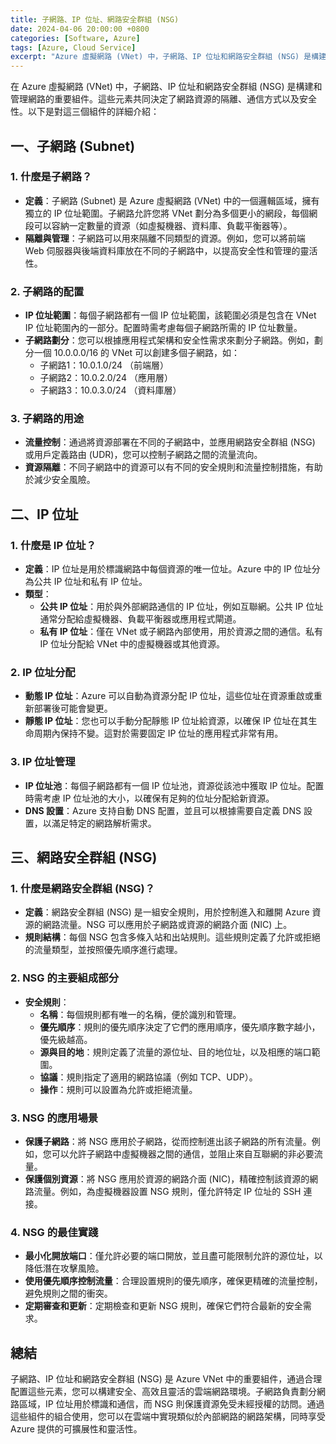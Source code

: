 ```yaml
---
title: 子網路、IP 位址、網路安全群組 (NSG)
date: 2024-04-06 20:00:00 +0800
categories: [Software, Azure]
tags: [Azure, Cloud Service] 
excerpt: "Azure 虛擬網路 (VNet) 中，子網路、IP 位址和網路安全群組 (NSG) 是構建和管理網路的重要組件。"
---
```


在 Azure 虛擬網路 (VNet) 中，子網路、IP 位址和網路安全群組 (NSG) 是構建和管理網路的重要組件。這些元素共同決定了網路資源的隔離、通信方式以及安全性。以下是對這三個組件的詳細介紹：

## **一、子網路 (Subnet)**

### **1. 什麼是子網路？**
   - **定義**：子網路 (Subnet) 是 Azure 虛擬網路 (VNet) 中的一個邏輯區域，擁有獨立的 IP 位址範圍。子網路允許您將 VNet 劃分為多個更小的網段，每個網段可以容納一定數量的資源（如虛擬機器、資料庫、負載平衡器等）。
   - **隔離與管理**：子網路可以用來隔離不同類型的資源。例如，您可以將前端 Web 伺服器與後端資料庫放在不同的子網路中，以提高安全性和管理的靈活性。

### **2. 子網路的配置**
   - **IP 位址範圍**：每個子網路都有一個 IP 位址範圍，該範圍必須是包含在 VNet IP 位址範圍內的一部分。配置時需考慮每個子網路所需的 IP 位址數量。
   - **子網路劃分**：您可以根據應用程式架構和安全性需求來劃分子網路。例如，劃分一個 10.0.0.0/16 的 VNet 可以創建多個子網路，如：
     - 子網路1：10.0.1.0/24 （前端層）
     - 子網路2：10.0.2.0/24 （應用層）
     - 子網路3：10.0.3.0/24 （資料庫層）

### **3. 子網路的用途**
   - **流量控制**：通過將資源部署在不同的子網路中，並應用網路安全群組 (NSG) 或用戶定義路由 (UDR)，您可以控制子網路之間的流量流向。
   - **資源隔離**：不同子網路中的資源可以有不同的安全規則和流量控制措施，有助於減少安全風險。

## **二、IP 位址**

### **1. 什麼是 IP 位址？**
   - **定義**：IP 位址是用於標識網路中每個資源的唯一位址。Azure 中的 IP 位址分為公共 IP 位址和私有 IP 位址。
   - **類型**：
     - **公共 IP 位址**：用於與外部網路通信的 IP 位址，例如互聯網。公共 IP 位址通常分配給虛擬機器、負載平衡器或應用程式閘道。
     - **私有 IP 位址**：僅在 VNet 或子網路內部使用，用於資源之間的通信。私有 IP 位址分配給 VNet 中的虛擬機器或其他資源。

### **2. IP 位址分配**
   - **動態 IP 位址**：Azure 可以自動為資源分配 IP 位址，這些位址在資源重啟或重新部署後可能會變更。
   - **靜態 IP 位址**：您也可以手動分配靜態 IP 位址給資源，以確保 IP 位址在其生命周期內保持不變。這對於需要固定 IP 位址的應用程式非常有用。

### **3. IP 位址管理**
   - **IP 位址池**：每個子網路都有一個 IP 位址池，資源從該池中獲取 IP 位址。配置時需考慮 IP 位址池的大小，以確保有足夠的位址分配給新資源。
   - **DNS 設置**：Azure 支持自動 DNS 配置，並且可以根據需要自定義 DNS 設置，以滿足特定的網路解析需求。

## **三、網路安全群組 (NSG)**

### **1. 什麼是網路安全群組 (NSG)？**
   - **定義**：網路安全群組 (NSG) 是一組安全規則，用於控制進入和離開 Azure 資源的網路流量。NSG 可以應用於子網路或資源的網路介面 (NIC) 上。
   - **規則結構**：每個 NSG 包含多條入站和出站規則。這些規則定義了允許或拒絕的流量類型，並按照優先順序進行處理。

### **2. NSG 的主要組成部分**
   - **安全規則**：
     - **名稱**：每個規則都有唯一的名稱，便於識別和管理。
     - **優先順序**：規則的優先順序決定了它們的應用順序，優先順序數字越小，優先級越高。
     - **源與目的地**：規則定義了流量的源位址、目的地位址，以及相應的端口範圍。
     - **協議**：規則指定了適用的網路協議（例如 TCP、UDP）。
     - **操作**：規則可以設置為允許或拒絕流量。

### **3. NSG 的應用場景**
   - **保護子網路**：將 NSG 應用於子網路，從而控制進出該子網路的所有流量。例如，您可以允許子網路中虛擬機器之間的通信，並阻止來自互聯網的非必要流量。
   - **保護個別資源**：將 NSG 應用於資源的網路介面 (NIC)，精確控制該資源的網路流量。例如，為虛擬機器設置 NSG 規則，僅允許特定 IP 位址的 SSH 連接。

### **4. NSG 的最佳實踐**
   - **最小化開放端口**：僅允許必要的端口開放，並且盡可能限制允許的源位址，以降低潛在攻擊風險。
   - **使用優先順序控制流量**：合理設置規則的優先順序，確保更精確的流量控制，避免規則之間的衝突。
   - **定期審查和更新**：定期檢查和更新 NSG 規則，確保它們符合最新的安全需求。

## **總結**

子網路、IP 位址和網路安全群組 (NSG) 是 Azure VNet 中的重要組件，通過合理配置這些元素，您可以構建安全、高效且靈活的雲端網路環境。子網路負責劃分網路區域，IP 位址用於標識和通信，而 NSG 則保護資源免受未經授權的訪問。通過這些組件的組合使用，您可以在雲端中實現類似於內部網路的網路架構，同時享受 Azure 提供的可擴展性和靈活性。

